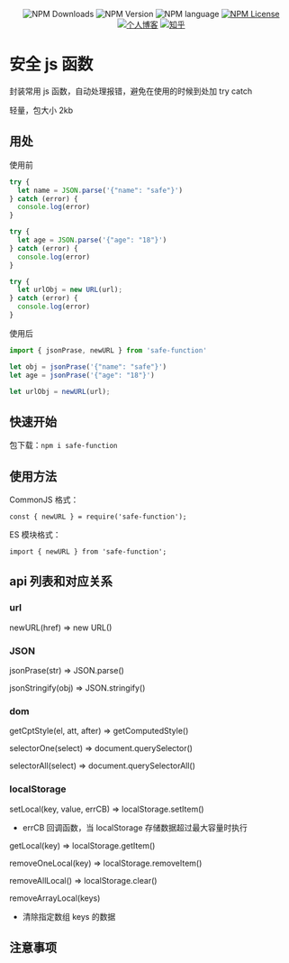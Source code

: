 <p align="center">
  <img alt="NPM Downloads" src="https://img.shields.io/npm/d18m/safe-function">
  <img alt="NPM Version" src="https://img.shields.io/npm/v/safe-function">
  <img alt="NPM language" src="https://img.shields.io/badge/language-js-orange.svg">
  <a href="https://github.com/cjm0/safe-function/blob/main/LICENSE"><img alt="NPM License" src="https://img.shields.io/npm/l/safe-function"></a>
  <a href="https://cjm0.github.io/blog/page/list/"><img alt="个人博客" src="https://img.shields.io/badge/blog-@前端一锅煮-blue.svg"></a>
  <a href="https://www.zhihu.com/people/qian-duan-yiguo-zhu"><img alt="知乎" src="https://img.shields.io/badge/知乎-@前端一锅煮-blue.svg"></a>
</p>

# 安全 js 函数

封装常用 js 函数，自动处理报错，避免在使用的时候到处加 try catch

轻量，包大小 2kb

## 用处

使用前 
```js
try {
  let name = JSON.parse('{"name": "safe"}')
} catch (error) {
  console.log(error)
}

try {
  let age = JSON.parse('{"age": "18"}')
} catch (error) {
  console.log(error)
}

try {
  let urlObj = new URL(url);
} catch (error) {
  console.log(error)
}
```

使用后
```js
import { jsonPrase, newURL } from 'safe-function'

let obj = jsonPrase('{"name": "safe"}')
let age = jsonPrase('{"age": "18"}')

let urlObj = newURL(url);
```

## 快速开始

包下载：`npm i safe-function`

## 使用方法

CommonJS 格式：

`const { newURL } = require('safe-function');`

ES 模块格式：

`import { newURL } from 'safe-function';`

## api 列表和对应关系

### url

newURL(href) => new URL()

### JSON

jsonPrase(str) => JSON.parse()

jsonStringify(obj) => JSON.stringify()

### dom

getCptStyle(el, att, after) => getComputedStyle()

selectorOne(select) => document.querySelector()

selectorAll(select) => document.querySelectorAll()

### localStorage

setLocal(key, value, errCB) => localStorage.setItem()
- errCB 回调函数，当 localStorage 存储数据超过最大容量时执行

getLocal(key) => localStorage.getItem()

removeOneLocal(key) => localStorage.removeItem()

removeAllLocal() => localStorage.clear()

removeArrayLocal(keys) 
- 清除指定数组 keys 的数据

## 注意事项
